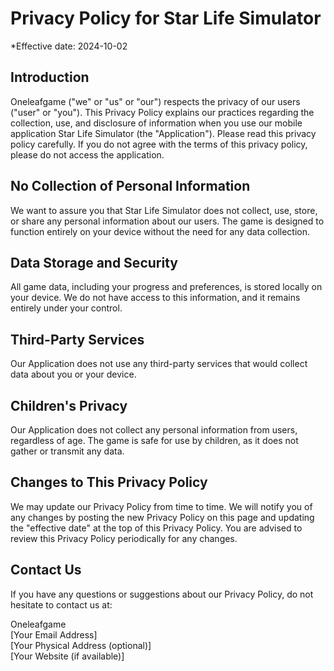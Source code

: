 # Privacy Policy for Star Life Simulator

*Effective date: 2024-10-02

## Introduction

Oneleafgame ("we" or "us" or "our") respects the privacy of our users ("user" or "you"). This Privacy Policy explains our practices regarding the collection, use, and disclosure of information when you use our mobile application Star Life Simulator (the "Application"). Please read this privacy policy carefully. If you do not agree with the terms of this privacy policy, please do not access the application.

## No Collection of Personal Information

We want to assure you that Star Life Simulator does not collect, use, store, or share any personal information about our users. The game is designed to function entirely on your device without the need for any data collection.

## Data Storage and Security

All game data, including your progress and preferences, is stored locally on your device. We do not have access to this information, and it remains entirely under your control.

## Third-Party Services

Our Application does not use any third-party services that would collect data about you or your device.

## Children's Privacy

Our Application does not collect any personal information from users, regardless of age. The game is safe for use by children, as it does not gather or transmit any data.

## Changes to This Privacy Policy

We may update our Privacy Policy from time to time. We will notify you of any changes by posting the new Privacy Policy on this page and updating the "effective date" at the top of this Privacy Policy. You are advised to review this Privacy Policy periodically for any changes.

## Contact Us

If you have any questions or suggestions about our Privacy Policy, do not hesitate to contact us at:

Oneleafgame  
[Your Email Address]  
[Your Physical Address (optional)]  
[Your Website (if available)]
